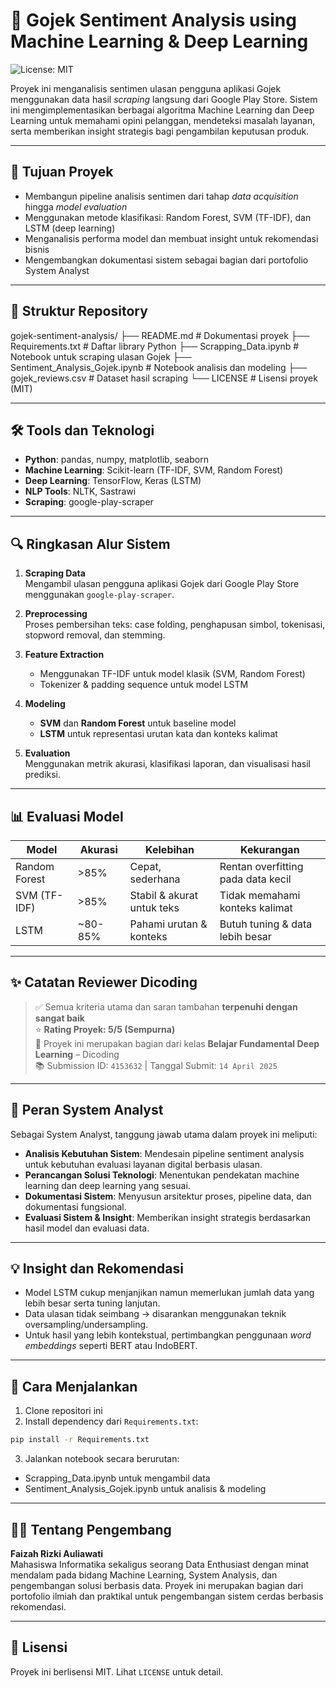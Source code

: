 # 🧠 Gojek Sentiment Analysis using Machine Learning & Deep Learning
![License: MIT](https://img.shields.io/badge/License-MIT-yellow.svg)

Proyek ini menganalisis sentimen ulasan pengguna aplikasi Gojek menggunakan data hasil *scraping* langsung dari Google Play Store. Sistem ini mengimplementasikan berbagai algoritma Machine Learning dan Deep Learning untuk memahami opini pelanggan, mendeteksi masalah layanan, serta memberikan insight strategis bagi pengambilan keputusan produk.

---

## 🎯 Tujuan Proyek

- Membangun pipeline analisis sentimen dari tahap *data acquisition* hingga *model evaluation*
- Menggunakan metode klasifikasi: Random Forest, SVM (TF-IDF), dan LSTM (deep learning)
- Menganalisis performa model dan membuat insight untuk rekomendasi bisnis
- Mengembangkan dokumentasi sistem sebagai bagian dari portofolio System Analyst

---

## 📂 Struktur Repository
gojek-sentiment-analysis/
├── README.md # Dokumentasi proyek
├── Requirements.txt # Daftar library Python
├── Scrapping_Data.ipynb # Notebook untuk scraping ulasan Gojek
├── Sentiment_Analysis_Gojek.ipynb # Notebook analisis dan modeling
├── gojek_reviews.csv # Dataset hasil scraping
└──  LICENSE # Lisensi proyek (MIT)


---

## 🛠️ Tools dan Teknologi

- **Python**: pandas, numpy, matplotlib, seaborn
- **Machine Learning**: Scikit-learn (TF-IDF, SVM, Random Forest)
- **Deep Learning**: TensorFlow, Keras (LSTM)
- **NLP Tools**: NLTK, Sastrawi
- **Scraping**: google-play-scraper

---

## 🔍 Ringkasan Alur Sistem

1. **Scraping Data**  
   Mengambil ulasan pengguna aplikasi Gojek dari Google Play Store menggunakan `google-play-scraper`.

2. **Preprocessing**  
   Proses pembersihan teks: case folding, penghapusan simbol, tokenisasi, stopword removal, dan stemming.

3. **Feature Extraction**  
   - Menggunakan TF-IDF untuk model klasik (SVM, Random Forest)
   - Tokenizer & padding sequence untuk model LSTM

4. **Modeling**  
   - **SVM** dan **Random Forest** untuk baseline model
   - **LSTM** untuk representasi urutan kata dan konteks kalimat

5. **Evaluation**  
   Menggunakan metrik akurasi, klasifikasi laporan, dan visualisasi hasil prediksi.

---

## 📊 Evaluasi Model

| Model         | Akurasi | Kelebihan                  | Kekurangan                           |
|---------------|---------|----------------------------|--------------------------------------|
| Random Forest | >85%    | Cepat, sederhana           | Rentan overfitting pada data kecil   |
| SVM (TF-IDF)  | >85%    | Stabil & akurat untuk teks | Tidak memahami konteks kalimat       |
| LSTM          | ~80-85% | Pahami urutan & konteks    | Butuh tuning & data lebih besar      |

---

## ✨ Catatan Reviewer Dicoding

> ✅ Semua kriteria utama dan saran tambahan **terpenuhi dengan sangat baik**  
> ⭐ **Rating Proyek: 5/5 (Sempurna)**  
> 📌 Proyek ini merupakan bagian dari kelas **Belajar Fundamental Deep Learning** – Dicoding  
> 📚 Submission ID: `4153632` | Tanggal Submit: `14 April 2025`

---

## 📄 Peran System Analyst

Sebagai System Analyst, tanggung jawab utama dalam proyek ini meliputi:

- **Analisis Kebutuhan Sistem**: Mendesain pipeline sentiment analysis untuk kebutuhan evaluasi layanan digital berbasis ulasan.
- **Perancangan Solusi Teknologi**: Menentukan pendekatan machine learning dan deep learning yang sesuai.
- **Dokumentasi Sistem**: Menyusun arsitektur proses, pipeline data, dan dokumentasi fungsional.
- **Evaluasi Sistem & Insight**: Memberikan insight strategis berdasarkan hasil model dan evaluasi data.

---

## 💡 Insight dan Rekomendasi

- Model LSTM cukup menjanjikan namun memerlukan jumlah data yang lebih besar serta tuning lanjutan.
- Data ulasan tidak seimbang → disarankan menggunakan teknik oversampling/undersampling.
- Untuk hasil yang lebih kontekstual, pertimbangkan penggunaan *word embeddings* seperti BERT atau IndoBERT.

---

## 📌 Cara Menjalankan

1. Clone repositori ini
2. Install dependency dari `Requirements.txt`:
```bash
pip install -r Requirements.txt
```
3. Jalankan notebook secara berurutan:
  - Scrapping_Data.ipynb untuk mengambil data
  - Sentiment_Analysis_Gojek.ipynb untuk analisis & modeling

---

## 👩‍💻 Tentang Pengembang

**Faizah Rizki Auliawati**  
Mahasiswa Informatika sekaligus seorang Data Enthusiast dengan minat mendalam pada bidang Machine Learning, System Analysis, dan pengembangan solusi berbasis data. Proyek ini merupakan bagian dari portofolio ilmiah dan praktikal untuk pengembangan sistem cerdas berbasis rekomendasi.

---

## 📄 Lisensi

Proyek ini berlisensi MIT. Lihat `LICENSE` untuk detail.
    


